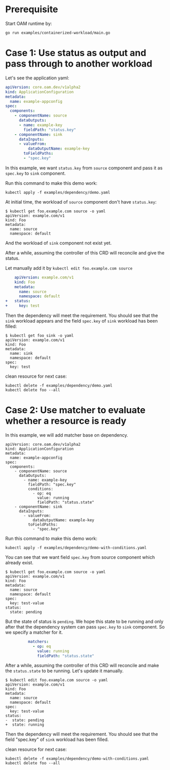 # Prerequisite

Start OAM runtime by:

```shell script
go run examples/containerized-workload/main.go
```


# Case 1: Use status as output and pass through to another workload 

Let's see the application yaml:

```yaml
apiVersion: core.oam.dev/v1alpha2
kind: ApplicationConfiguration
metadata:
  name: example-appconfig
spec:
  components:
    - componentName: source
      dataOutputs:
      - name: example-key
        fieldPath: "status.key"
    - componentName: sink
      dataInputs:
      - valueFrom:
          dataOutputName: example-key
        toFieldPaths:
        - "spec.key"
```

In this example, we want `status.key` from `source` component and pass it as `spec.key` to `sink` component.

Run this command to make this demo work:

```shell script
kubectl apply -f examples/dependency/demo.yaml
```

At initial time, the workload of `source` component don't have `status.key`:

```shell script
$ kubectl get foo.example.com source -o yaml
apiVersion: example.com/v1
kind: Foo
metadata:
  name: source
  namespace: default
```

And the workload of `sink` component not exist yet.

After a while, assuming the controller of this CRD will reconcile and give the status.

Let manually add it by `kubectl edit foo.example.com source`

```yaml
    apiVersion: example.com/v1
    kind: Foo
    metadata:
      name: source
      namespace: default
+   status:
+     key: test 
```

Then the dependency will meet the requirement. You should see that the `sink` workload appears and
the field `spec.key` of `sink` workload has been filled:

```shell script
$ kubectl get foo sink -o yaml
apiVersion: example.com/v1
kind: Foo
metadata:
  name: sink 
  namespace: default
spec:
  key: test
```

clean resource for next case:

```shell script
kubectl delete -f examples/dependency/demo.yaml
kubectl delete foo --all
```

# Case 2: Use matcher to evaluate whether a resource is ready

In this example, we will add matcher base on dependency.

```shell script
apiVersion: core.oam.dev/v1alpha2
kind: ApplicationConfiguration
metadata:
  name: example-appconfig
spec:
  components:
    - componentName: source
      dataOutputs:
        - name: example-key
          fieldPath: "spec.key"
          conditions:
            - op: eq
              value: running
              fieldPath: "status.state"
    - componentName: sink
      dataInputs:
        - valueFrom:
            dataOutputName: example-key
          toFieldPaths:
            - "spec.key"
```

Run this command to make this demo work:

```shell script
kubectl apply -f examples/dependency/demo-with-conditions.yaml
```


You can see that we want field `spec.key` from source component which already exist.

```shell script
$ kubectl get foo.example.com source -o yaml
apiVersion: example.com/v1
kind: Foo
metadata:
  name: source
  namespace: default
spec:
  key: test-value
status:
  state: pending
```

But the state of status is `pending`. We hope this state to be running and only after that the dependency system
can pass `spec.key` to `sink` component. So we specify a matcher for it.

```yaml
          matchers:
            - op: eq
              value: running
              fieldPath: "status.state"
```
 
After a while, assuming the controller of this CRD will reconcile and make the `status.state` to be running.
Let's update it manually. 

```shell script
$ kubectl edit foo.example.com source -o yaml
apiVersion: example.com/v1
kind: Foo
metadata:
  name: source
  namespace: default
spec:
  key: test-value
status:
-  state: pending
+  state: running
```

Then the dependency will meet the requirement. You should see that the field "spec.key" of `sink` workload has been filled.

clean resource for next case:

```shell script
kubectl delete -f examples/dependency/demo-with-conditions.yaml
kubectl delete foo --all
```